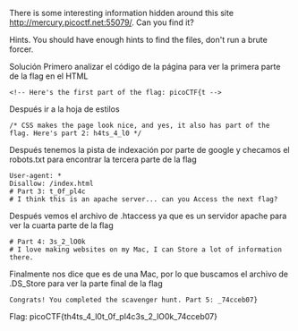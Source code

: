 There is some interesting information hidden around this site http://mercury.picoctf.net:55079/. Can you find it?

Hints.
You should have enough hints to find the files, don't run a brute forcer.

Solución
Primero analizar el código de la página para ver la primera parte de la flag en el HTML
```
<!-- Here's the first part of the flag: picoCTF{t -->
```
Después ir a la hoja de estilos
```
/* CSS makes the page look nice, and yes, it also has part of the flag. Here's part 2: h4ts_4_l0 */
```
Después tenemos la pista de indexación por parte de google y checamos el robots.txt para encontrar la tercera parte de la flag
```
User-agent: *
Disallow: /index.html
# Part 3: t_0f_pl4c
# I think this is an apache server... can you Access the next flag?
```
Después vemos el archivo de .htaccess ya que es un servidor apache para ver la cuarta parte de la flag
```
# Part 4: 3s_2_lO0k
# I love making websites on my Mac, I can Store a lot of information there.
```
Finalmente nos dice que es de una Mac, por lo que buscamos el archivo de .DS_Store para ver la parte final de la flag
```
Congrats! You completed the scavenger hunt. Part 5: _74cceb07}
```
Flag:
picoCTF{th4ts_4_l0t_0f_pl4c3s_2_lO0k_74cceb07}
